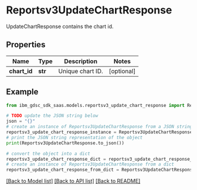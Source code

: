# Reportsv3UpdateChartResponse

UpdateChartResponse contains the chart id.

## Properties

Name | Type | Description | Notes
------------ | ------------- | ------------- | -------------
**chart_id** | **str** | Unique chart ID. | [optional] 

## Example

```python
from ibm_gdsc_sdk_saas.models.reportsv3_update_chart_response import Reportsv3UpdateChartResponse

# TODO update the JSON string below
json = "{}"
# create an instance of Reportsv3UpdateChartResponse from a JSON string
reportsv3_update_chart_response_instance = Reportsv3UpdateChartResponse.from_json(json)
# print the JSON string representation of the object
print(Reportsv3UpdateChartResponse.to_json())

# convert the object into a dict
reportsv3_update_chart_response_dict = reportsv3_update_chart_response_instance.to_dict()
# create an instance of Reportsv3UpdateChartResponse from a dict
reportsv3_update_chart_response_from_dict = Reportsv3UpdateChartResponse.from_dict(reportsv3_update_chart_response_dict)
```
[[Back to Model list]](../README.md#documentation-for-models) [[Back to API list]](../README.md#documentation-for-api-endpoints) [[Back to README]](../README.md)


